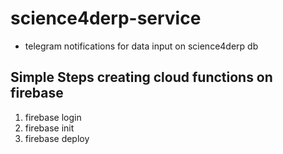 # science4derp-service

- telegram notifications for data input on science4derp db

## Simple Steps creating cloud functions on firebase
1. firebase login
2. firebase init
3. firebase deploy
